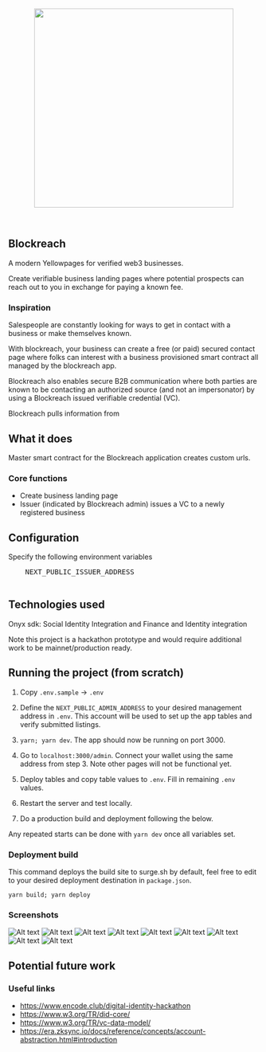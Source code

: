 <br/>
<p align='center'>
    <img src='./public/logo.png' width=400 />
</p>
<br/>

Blockreach
---

A modern Yellowpages for verified web3 businesses.

Create verifiable business landing pages where potential prospects can reach out to you in exchange for paying a known fee.

### Inspiration

Salespeople are constantly looking for ways to get in contact with a business or make themselves known.

With blockreach, your business can create a free (or paid) secured contact page where folks can interest with a business provisioned smart contract all managed by the blockreach app.

Blockreach also enables secure B2B communication where both parties are known to be contacting an authorized source (and not an impersonator) by using a Blockreach issued verifiable credential (VC).

Blockreach pulls information from 



## What it does

Master smart contract for the Blockreach application creates custom urls.

### Core functions
* Create business landing page
* Issuer (indicated by Blockreach admin) issues a VC to a newly registered business


## Configuration

Specify the following environment variables
<pre>
    NEXT_PUBLIC_ISSUER_ADDRESS

</pre>




## Technologies used
Onyx sdk: Social Identity Integration and Finance and Identity integration

<!-- Saturn: Data validation (using browser client). https://github.com/filecoin-saturn/browser-client -->

 <p>Note this project is a hackathon prototype and would require additional work to be mainnet/production ready.</p>


## Running the project (from scratch)

1. Copy `.env.sample` -> `.env`

2. Define the `NEXT_PUBLIC_ADMIN_ADDRESS` to your desired management address in `.env`. This account will be used to set up the app tables and verify submitted listings.

3. `yarn; yarn dev`. The app should now be running on port 3000.

4. Go to `localhost:3000/admin`. Connect your wallet using the same address from step 3. Note other pages will not be functional yet.

5. Deploy tables and copy table values to `.env`. Fill in remaining `.env` values.

6. Restart the server and test locally.

7. Do a production build and deployment following the below.

Any repeated starts can be done with `yarn dev` once all variables set.

### Deployment build

This command deploys the build site to surge.sh by default, feel free to edit to your desired deployment destination in `package.json`.

`yarn build; yarn deploy`

<!-- ## Challenges we ran into

## Accomplishments that we're proud of

## What we learned -->

### Screenshots
![Alt text](<img/Screenshot 2023-09-26 at 9.58.12 PM.png>) ![Alt text](<img/Screenshot 2023-09-26 at 9.56.06 PM.png>) ![Alt text](<img/Screenshot 2023-09-26 at 9.56.15 PM.png>) ![Alt text](<img/Screenshot 2023-09-26 at 9.56.31 PM.png>) ![Alt text](<img/Screenshot 2023-09-26 at 9.56.37 PM.png>) ![Alt text](<img/Screenshot 2023-09-26 at 9.57.44 PM.png>) ![Alt text](<img/Screenshot 2023-09-26 at 9.57.51 PM.png>) ![Alt text](<img/Screenshot 2023-09-26 at 9.57.56 PM.png>) ![Alt text](<img/Screenshot 2023-09-26 at 10.02.57 PM.png>)


<!-- Social Identity Integration -->

<!-- Live Demo: https://data-x.surge.sh (calibration)

Demo video: https://youtu.be/QQEwZOEAQjI -->


## Potential future work


### Useful links
* https://www.encode.club/digital-identity-hackathon
* https://www.w3.org/TR/did-core/
* https://www.w3.org/TR/vc-data-model/
* https://era.zksync.io/docs/reference/concepts/account-abstraction.html#introduction